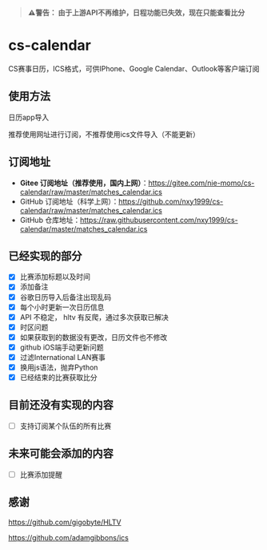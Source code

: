 >**⚠️警告： 由于上游API不再维护，日程功能已失效，现在只能查看比分**

# cs-calendar
CS赛事日历，ICS格式，可供IPhone、Google Calendar、Outlook等客户端订阅

## 使用方法
日历app导入

推荐使用网址进行订阅，不推荐使用ics文件导入（不能更新）



## 订阅地址
- **Gitee 订阅地址（推荐使用，国内上网）**：https://gitee.com/nie-momo/cs-calendar/raw/master/matches_calendar.ics
- GitHub 订阅地址（科学上网）：https://github.com/nxy1999/cs-calendar/raw/master/matches_calendar.ics
- GitHub 仓库地址：https://raw.githubusercontent.com/nxy1999/cs-calendar/master/matches_calendar.ics


## 已经实现的部分
- [x] 比赛添加标题以及时间
- [x] 添加备注
- [x] 谷歌日历导入后备注出现乱码
- [x] 每个小时更新一次日历信息
- [x] API 不稳定， hltv 有反爬，通过多次获取已解决
- [x] 时区问题
- [x] 如果获取到的数据没有更改，日历文件也不修改
- [x] github iOS端手动更新问题
- [x] 过滤International LAN赛事
- [x] 换用js语法，抛弃Python
- [x] 已经结束的比赛获取比分

## 目前还没有实现的内容
- [ ] 支持订阅某个队伍的所有比赛

## 未来可能会添加的内容
- [ ] 比赛添加提醒

## 感谢
https://github.com/gigobyte/HLTV

https://github.com/adamgibbons/ics
